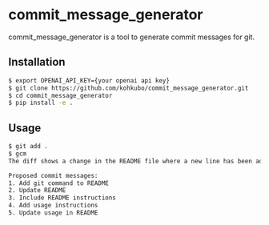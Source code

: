 # commit_message_generator

commit_message_generator is a tool to generate commit messages for git.

## Installation

```sh
$ export OPENAI_API_KEY={your openai api key}
$ git clone https://github.com/kohkubo/commit_message_generator.git
$ cd commit_message_generator
$ pip install -e .
```

## Usage

```sh
$ git add .
$ gcm
The diff shows a change in the README file where a new line has been added indicating to add all files before using the gcm command.

Proposed commit messages:
1. Add git command to README
2. Update README
3. Include README instructions
4. Add usage instructions
5. Update usage in README
```
